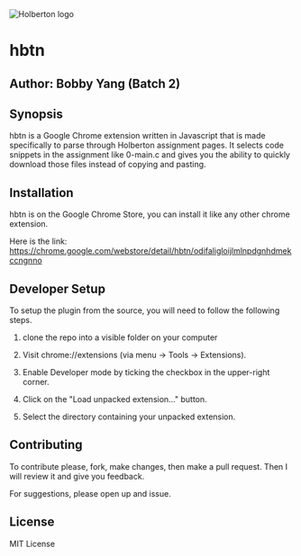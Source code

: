 <img src="https://www.holbertonschool.com/assets/holberton-logo-1cc451260ca3cd297def53f2250a9794810667c7ca7b5fa5879a569a457bf16f.png" alt="Holberton logo">

# hbtn
## Author: Bobby Yang (Batch 2)

## Synopsis
hbtn is a Google Chrome extension written in Javascript that is made specifically to parse through Holberton assignment pages. It selects code snippets in the assignment like 0-main.c and gives you the ability to quickly download those files instead of copying and pasting.

## Installation
hbtn is on the Google Chrome Store, you can install it like any other chrome extension.

Here is the link: https://chrome.google.com/webstore/detail/hbtn/odifaligloijlmlnpdgnhdmekccngnno

## Developer Setup
To setup the plugin from the source, you will need to follow the following steps.

1) clone the repo into a visible folder on your computer

2) Visit chrome://extensions (via menu -> Tools -> Extensions).

3) Enable Developer mode by ticking the checkbox in the upper-right corner.

4) Click on the "Load unpacked extension..." button.

5) Select the directory containing your unpacked extension.

## Contributing
To contribute please, fork, make changes, then make a pull request. Then I will review it and give you feedback.

For suggestions, please open up and issue.


## License
MIT License
